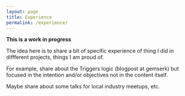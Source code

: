 ```yaml
---
layout: page
title: Experience
permalink: /experience/
---
```


**This is a work in progress**

The idea here is to share a bit of specific experience of thing I did in diffferent projects, things I am proud of.

For example, share about the Triggers logic (blogpost at gemserk) but focused in the intention and/or objectives not in the content itself.

Maybe share about some talks for local industry meetups, etc.
